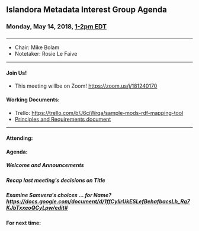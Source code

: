 ## Islandora Metadata Interest Group Agenda
### Monday, May 14, 2018, [1-2pm EDT](http://www.thetimezoneconverter.com/?t=1%20pm&tz=Toronto&)
### 
---
* Chair: Mike Bolam 
* Notetaker: Rosie Le Faive
---

#### Join Us!
* This meeting willbe on Zoom! https://zoom.us/j/181240170
  
#### Working Documents:
* Trello: https://trello.com/b/J6ciWrqa/sample-mods-rdf-mapping-tool
* [Principles and Requirements document](https://docs.google.com/document/d/19c58eqejuB3MhY-lS8o8QW0naM_R3GusD23aQ3dwusw/edit?usp=sharing)
---

#### Attending:

#### Agenda:
##### Welcome and Announcements
##### Recap last meeting's decisions on Title
##### Examine Samvera's choices ... for Name? https://docs.google.com/document/d/1ffCyIirUkESLefBehafbacsLb_Rq7KJbTxxeoQCyLpw/edit#


#### For next time:
 
